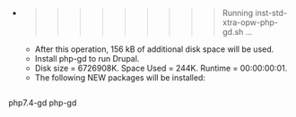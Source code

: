 * >>>>>>>>> Running inst-std-xtra-opw-php-gd.sh ...
  * After this operation, 156 kB of additional disk space will be used.
  * Install php-gd to run Drupal.
  * Disk size = 6726908K. Space Used = 244K. Runtime = 00:00:00:01.
  * The following NEW packages will be installed:
  ```bash
php7.4-gd php-gd
  ```
